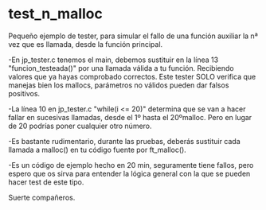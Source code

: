 # test_n_malloc
Pequeño ejemplo de tester, para simular el fallo de una función auxiliar la nª vez que es llamada, desde la función principal.

-En jp_tester.c tenemos el main, debemos sustituir en la línea 13 "funcion_testeada()" por una llamada válida a tu función. Recibiendo valores que ya hayas comprobado correctos. Este tester SOLO verifica que manejas bien los mallocs, parámetros no válidos pueden dar falsos positivos.

-La línea 10 en jp_tester.c "while(i <= 20)" determina que se van a hacer fallar en sucesivas llamadas, desde el 1º hasta el 20ºmalloc. Pero en lugar de 20 podrías poner cualquier otro número.

-Es bastante rudimentario, durante las pruebas, deberás sustituir cada llamada a malloc() en tu código fuente por ft_malloc().

-Es un código de ejemplo hecho en 20 min, seguramente tiene fallos, pero espero que os sirva para entender la lógica general con la que se pueden hacer test de este tipo.

Suerte compañeros.